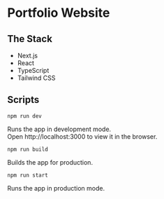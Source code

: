 # Portfolio Website

## The Stack

- Next.js
- React
- TypeScript
- Tailwind CSS

## Scripts

```
npm run dev
```

Runs the app in development mode.\
Open http://localhost:3000 to view it in the browser.

```
npm run build
```

Builds the app for production.

```
npm run start
```

Runs the app in production mode.
